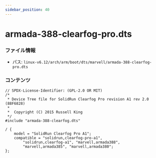 ```yaml
---
sidebar_position: 40
---
```

# armada-388-clearfog-pro.dts

### ファイル情報

- パス: `linux-v6.12/arch/arm/boot/dts/marvell/armada-388-clearfog-pro.dts`

### コンテンツ

```dts
// SPDX-License-Identifier: (GPL-2.0 OR MIT)
/*
 * Device Tree file for SolidRun Clearfog Pro revision A1 rev 2.0 (88F6828)
 *
 *  Copyright (C) 2015 Russell King
 */
#include "armada-388-clearfog.dts"

/ {
	model = "SolidRun Clearfog Pro A1";
	compatible = "solidrun,clearfog-pro-a1",
		"solidrun,clearfog-a1", "marvell,armada388",
		"marvell,armada385", "marvell,armada380";
};

```
